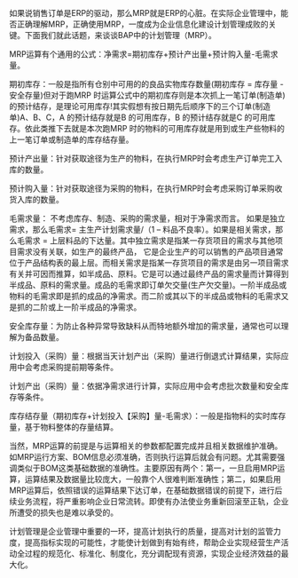 如果说销售订单是ERP的驱动，那么MRP就是ERP的心脏。在实际企业管理中，能否正确理解MRP，正确使用MRP，一度成为企业信息化建设计划管理成败的关键。下面我们就此话题，来谈谈BAP中的计划管理（MRP）。

MRP运算有个通用的公式：净需求=期初库存+预计产出量+预计购入量-毛需求量。

期初库存：一般是指所有仓别中可用的的良品实物库存数量(期初库存 = 库存量 - 安全存量)但对于跑MRP 时运算公式中的期初库存则是本次抓上一笔订单(制造单)的预计结存，是理论可用库存!其实假想有按日期先后顺序下的三个订单(制造单)A、B、C，A 的预计结存就是B 的可用库存，B 的预计结存就是C 的可用库存。依此类推下去就是本次跑MRP 时的物料的可用库存就是用到或生产些物料的上一笔订单或制造单的库存结存量。

预计产出量：针对获取途径为生产的物料，在执行MRP时会考虑生产订单完工入库的数量。

预计购入量：针对获取途径为采购的物料，在执行MRP时会考虑采购订单采购收货入库的数量。

毛需求量： 不考虑库存、制造、采购的需求量，相对于净需求而言。 如果是独立需求，那么毛需求= 主生产计划需求量/（1 – 料品不良率）。如果是相关需求，那么毛需求 = 上层料品的下达量。其中独立需求是指某一存货项目的需求与其他项目需求没有关联，如生产的最终产品， 它是企业生产的可以销售的产品项目通常位于产品结构表的最上层。而相关需求是指某一存货项目的需求是由另一项目需求有关并可因而推算，如半成品、原料。它是可以通过最终产品的需求量而计算得到半成品、原料的需求量。成品的毛需求即订单欠交量(生产欠交量)。一阶半成品或物料的毛需求即是抓的成品的净需求。而二阶或其以下的半成品或物料的毛需求又是抓的二阶或上一阶半成品的净需求。

安全库存量：为防止各种异常导致缺料从而特地额外增加的需求量，通常也可以理解为备品数量。

计划投入（采购）量：根据当天计划产出（采购）量进行倒退式计算结果，实际应用中会考虑采购提前期等条件。

计划产出（采购）量：依据净需求进行计算，实际应用中会考虑批次数量和安全库存等条件。

库存结存量（期初库存+计划投入【采购】量-毛需求）：一般是指物料的实时库存量，基于物料整体的存量结算。

当然，MRP运算的前提是与运算相关的参数都配置完成并且相关数据维护准确。如MRP运行方案、BOM信息必须准确，否则执行运算后就会有问题。尤其需要强调类似于BOM这类基础数据的准确性。主要原因有两个：第一，一旦启用MRP运算，运算结果及数据量比较庞大，一般靠个人很难判断准确性；第二，如果启用MRP运算后，依照错误的运算结果下达订单，在基础数据错误的前提下，进行后续业务流程，将严重影响企业日常流转。即使有办法使业务重新回滚至正轨，企业所遭受的损失也是难以承受的。

计划管理是企业管理中重要的一环，提高计划执行的质量，提高对计划的监管力度，提高指标实现的可能性，才能使计划做到有始有终，帮助企业实现经营生产活动全过程的规范化、标准化、制度化，充分调配现有资源，实现企业经济效益的最大化。